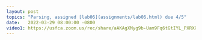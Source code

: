 ```yaml
---
layout: post
topics: "Parsing, assigned [lab06](assignments/lab06.html) due 4/5"
date:   2022-03-29 08:00:00 -0800
video1: https://usfca.zoom.us/rec/share/aAKAgXMyg9b-Uam9Fq6tGtIYL_PXRXXfYxuP93DSL-JQlNfE5yqhAX3L8TN9ZuI.On4OXi4EqY68h-tr
---
```

